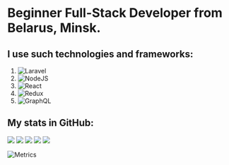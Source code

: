 # Beginner Full-Stack Developer from Belarus, Minsk.
## I use such technologies and frameworks:
1. ![Laravel](https://img.shields.io/badge/laravel-%23FF2D20.svg?style=for-the-badge&logo=laravel&logoColor=white)
2. ![NodeJS](https://img.shields.io/badge/node.js-6DA55F?style=for-the-badge&logo=node.js&logoColor=white)
3. ![React](https://img.shields.io/badge/react-%2320232a.svg?style=for-the-badge&logo=react&logoColor=%2361DAFB)
4. ![Redux](https://img.shields.io/badge/redux-%23593d88.svg?style=for-the-badge&logo=redux&logoColor=white)
5. ![GraphQL](https://img.shields.io/badge/-GraphQL-E10098?style=for-the-badge&logo=graphql&logoColor=white)

## My stats in GitHub:
![](http://github-profile-summary-cards.vercel.app/api/cards/profile-details?username=abobus-2288&theme=github)
![](http://github-profile-summary-cards.vercel.app/api/cards/repos-per-language?username=abobus-2288&theme=github) ![](http://github-profile-summary-cards.vercel.app/api/cards/most-commit-language?username=abobus-2288&theme=github)
![](http://github-profile-summary-cards.vercel.app/api/cards/stats?username=abobus-2288&theme=github) ![](http://github-profile-summary-cards.vercel.app/api/cards/productive-time?username=abobus-2288&theme=github&utcOffset=8)

![Metrics](https://metrics.lecoq.io/abobus-2288?template=classic&base.header=0&isocalendar=1&languages=1&habits=1&code=1&achievements=1&notable=1&lines=1&traffic=1&wakatime=1&base.indepth=false&base.hireable=false&isocalendar.duration=full-year&languages.limit=8&languages.threshold=0%25&languages.other=false&languages.colors=github&languages.sections=most-used&languages.indepth=false&languages.analysis.timeout=15&languages.categories=markup%2C%20programming&languages.recent.categories=markup%2C%20programming&languages.recent.load=300&languages.recent.days=14&habits.from=200&habits.days=14&habits.facts=true&habits.charts=false&habits.charts.type=classic&habits.trim=false&code.lines=12&code.load=400&code.days=3&code.visibility=public&achievements.threshold=C&achievements.secrets=true&achievements.display=detailed&achievements.limit=0&notable.from=organization&notable.repositories=false&notable.indepth=false&notable.types=commit&wakatime.days=7&wakatime.sections=time%2C%20projects%2C%20projects-graphs%2C%20languages%2C%20languages-graphs%2C%20editors%2C%20os&wakatime.limit=5&wakatime.url=https%3A%2F%2Fwakatime.com&wakatime.user=current&wakatime.languages.other=false&wakatime.repositories.visibility=all&config.timezone=Europe%2FMoscow)
